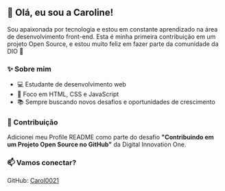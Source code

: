 ## 👋 Olá, eu sou a Caroline!

Sou apaixonada por tecnologia e estou em constante aprendizado na área de desenvolvimento front-end. Esta é minha primeira contribuição em um projeto Open Source, e estou muito feliz em fazer parte da comunidade da DIO 🚀

### ✨ Sobre mim
- 💻 Estudante de desenvolvimento web
- 🎯 Foco em HTML, CSS e JavaScript
- 📚 Sempre buscando novos desafios e oportunidades de crescimento

### 📌 Contribuição
Adicionei meu Profile README como parte do desafio **"Contribuindo em um Projeto Open Source no GitHub"** da Digital Innovation One.

### 📫 Vamos conectar?
GitHub: [Carol0021](https://github.com/Carol0021)
